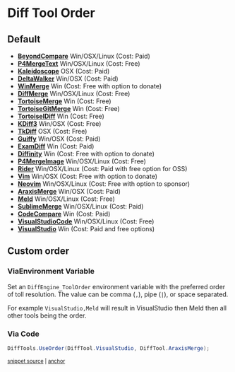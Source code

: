 <!--
GENERATED FILE - DO NOT EDIT
This file was generated by [MarkdownSnippets](https://github.com/SimonCropp/MarkdownSnippets).
Source File: /docs/mdsource/diff-tool.order.source.md
To change this file edit the source file and then run MarkdownSnippets.
-->

# Diff Tool Order


## Default

 * **[BeyondCompare](/docs/diff-tool.md#beyondcompare)** Win/OSX/Linux (Cost: Paid) <!-- include: defaultOrder. path: /src/DiffEngine.Tests/defaultOrder.include.md -->
 * **[P4MergeText](/docs/diff-tool.md#p4mergetext)** Win/OSX/Linux (Cost: Free)
 * **[Kaleidoscope](/docs/diff-tool.md#kaleidoscope)** OSX (Cost: Paid)
 * **[DeltaWalker](/docs/diff-tool.md#deltawalker)** Win/OSX (Cost: Paid)
 * **[WinMerge](/docs/diff-tool.md#winmerge)** Win (Cost: Free with option to donate)
 * **[DiffMerge](/docs/diff-tool.md#diffmerge)** Win/OSX/Linux (Cost: Free)
 * **[TortoiseMerge](/docs/diff-tool.md#tortoisemerge)** Win (Cost: Free)
 * **[TortoiseGitMerge](/docs/diff-tool.md#tortoisegitmerge)** Win (Cost: Free)
 * **[TortoiseIDiff](/docs/diff-tool.md#tortoiseidiff)** Win (Cost: Free)
 * **[KDiff3](/docs/diff-tool.md#kdiff3)** Win/OSX (Cost: Free)
 * **[TkDiff](/docs/diff-tool.md#tkdiff)** OSX (Cost: Free)
 * **[Guiffy](/docs/diff-tool.md#guiffy)** Win/OSX (Cost: Paid)
 * **[ExamDiff](/docs/diff-tool.md#examdiff)** Win (Cost: Paid)
 * **[Diffinity](/docs/diff-tool.md#diffinity)** Win (Cost: Free with option to donate)
 * **[P4MergeImage](/docs/diff-tool.md#p4mergeimage)** Win/OSX/Linux (Cost: Free)
 * **[Rider](/docs/diff-tool.md#rider)** Win/OSX/Linux (Cost: Paid with free option for OSS)
 * **[Vim](/docs/diff-tool.md#vim)** Win/OSX (Cost: Free with option to donate)
 * **[Neovim](/docs/diff-tool.md#neovim)** Win/OSX/Linux (Cost: Free with option to sponsor)
 * **[AraxisMerge](/docs/diff-tool.md#araxismerge)** Win/OSX (Cost: Paid)
 * **[Meld](/docs/diff-tool.md#meld)** Win/OSX/Linux (Cost: Free)
 * **[SublimeMerge](/docs/diff-tool.md#sublimemerge)** Win/OSX/Linux (Cost: Paid)
 * **[CodeCompare](/docs/diff-tool.md#codecompare)** Win (Cost: Paid)
 * **[VisualStudioCode](/docs/diff-tool.md#visualstudiocode)** Win/OSX/Linux (Cost: Free)
 * **[VisualStudio](/docs/diff-tool.md#visualstudio)** Win (Cost: Paid and free options) <!-- endInclude -->


## Custom order


### ViaEnvironment Variable

Set an `DiffEngine_ToolOrder` environment variable with the preferred order of toll resolution. The value can be comma (`,`), pipe (`|`), or space separated.

For example `VisualStudio,Meld` will result in VisualStudio then Meld then all other tools being the order.


### Via Code

<!-- snippet: UseOrder -->
<a id='snippet-useorder'></a>
```cs
DiffTools.UseOrder(DiffTool.VisualStudio, DiffTool.AraxisMerge);
```
<sup><a href='/src/DiffEngine.Tests/DiffToolsTest.cs#L121-L123' title='Snippet source file'>snippet source</a> | <a href='#snippet-useorder' title='Start of snippet'>anchor</a></sup>
<!-- endSnippet -->
